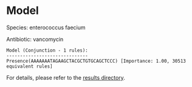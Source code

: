 
# Model

Species: enterococcus faecium

Antibiotic: vancomycin

```
Model (Conjunction - 1 rules):
------------------------------
Presence(AAAAAAATAGAAGCTACGCTGTGCAGCTCCC) [Importance: 1.00, 30513 equivalent rules]

```

For details, please refer to the [results directory](../../../../../results/scm_b/enterococcus+faecium/vancomycin/repeat_1/).

